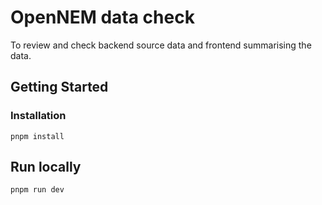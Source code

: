 # OpenNEM data check

To review and check backend source data and frontend summarising the data.

## Getting Started

### Installation

```
pnpm install
```

## Run locally

```
pnpm run dev
```
